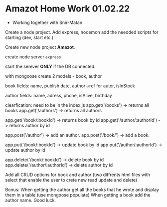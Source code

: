# Amazot Home Work 01.02.22

- Working together with Snir-Matan

Create a node project.
Add express, nodemon add the needded scripts for starting (dev, start etc.)

Create new node project **Amazot**.

create node server `express`

start the serever **ONLY** if the DB connected.

with mongoose create 2 models - book, author

book fields:
name, publish date, author->ref for autor, isInStock

author fields:
name, adress, phone, isAlive, birthday

clearfication:
need to be in the index.js
app.get('/books') -> returns all books
app.get('/authors') -> returns all authors

app.get('/book/:bookId') -> returns book by id
app.get('/author/:authorId') -> returns author by id

app.post('/author') -> add an author.
app.post('/book/') -> add a book.

app.put('/book/:bookId') -> update book by id
app.put('/author/:authorId') -> update author by id

app.delete('/book/:bookId') -> delete book by id
app.delete('/author/:authorId') -> delete author by id

Add all CRUD options for book and author (two diffrents html files
with select that enable the user to crete new read update and delete)

Bonus:
When getting the author get all the books that he wrote and display them in a table (use mongoose populate)
When getting a book add the author name.
Good luck.


